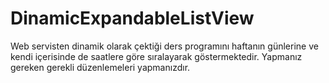 # DinamicExpandableListView

Web servisten dinamik olarak çektiği ders programını haftanın günlerine ve kendi içerisinde de saatlere göre sıralayarak göstermektedir. Yapmanız gereken gerekli düzenlemeleri yapmanızdır. 

